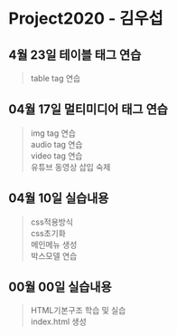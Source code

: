# Project2020 - 김우섭
## 4월 23일 테이블 태그 연습
> table tag 연습 <br>
## 04월 17일 멀티미디어 태그 연습
> img tag 연습 <br>
audio tag 연습 <br>
video tag 연습 <br>
유튜브 동영상 삽입 숙제
## 04월 10일 실습내용
> css적용방식 <br>
css초기화 <br> 
메인메뉴 생성 <br>
박스모델 연습 <br>

## 00월 00일 실습내용
>HTML기본구조 학습 및 실습 <br>
index.html 생성
